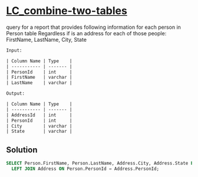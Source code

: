 # [LC_combine-two-tables](https://leetcode.com/problems/combine-two-tables)

query for a report that provides following information for each person in Person table
Regardless if is an address for each of those people: FirstName, LastName, City, State

```txt
Input:

| Column Name | Type    |
| ----------- | ------- |
| PersonId    | int     |
| FirstName   | varchar |
| LastName    | varchar |

Output:

| Column Name | Type    |
| ----------- | ------- |
| AddressId   | int     |
| PersonId    | int     |
| City        | varchar |
| State       | varchar |
```

## Solution

```sql
SELECT Person.FirstName, Person.LastName, Address.City, Address.State FROM Person
  LEFT JOIN Address ON Person.PersonId = Address.PersonId;
```
